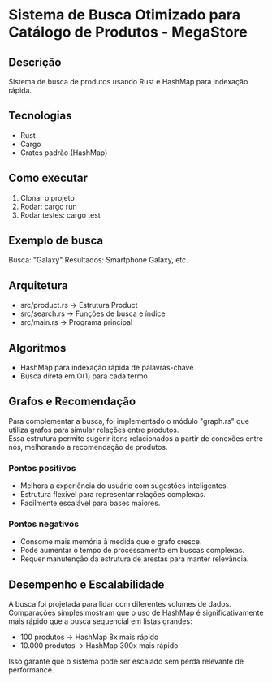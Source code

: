 # Sistema de Busca Otimizado para Catálogo de Produtos - MegaStore

## Descrição
Sistema de busca de produtos usando Rust e HashMap para indexação rápida.

## Tecnologias
- Rust
- Cargo
- Crates padrão (HashMap)

## Como executar
1. Clonar o projeto
2. Rodar: cargo run
3. Rodar testes: cargo test

## Exemplo de busca
Busca: "Galaxy"
Resultados: Smartphone Galaxy, etc.

## Arquitetura
- src/product.rs -> Estrutura Product
- src/search.rs -> Funções de busca e índice
- src/main.rs -> Programa principal

## Algoritmos
- HashMap para indexação rápida de palavras-chave
- Busca direta em O(1) para cada termo

## Grafos e Recomendação

Para complementar a busca, foi implementado o módulo "graph.rs" que utiliza grafos para simular relações entre produtos.  
Essa estrutura permite sugerir itens relacionados a partir de conexões entre nós, melhorando a recomendação de produtos.  

### Pontos positivos
- Melhora a experiência do usuário com sugestões inteligentes.
- Estrutura flexível para representar relações complexas.
- Facilmente escalável para bases maiores.

### Pontos negativos
- Consome mais memória à medida que o grafo cresce.
- Pode aumentar o tempo de processamento em buscas complexas.
- Requer manutenção da estrutura de arestas para manter relevância.

## Desempenho e Escalabilidade

A busca foi projetada para lidar com diferentes volumes de dados.  
Comparações simples mostram que o uso de HashMap é significativamente mais rápido que a busca sequencial em listas grandes:

- 100 produtos → HashMap 8x mais rápido  
- 10.000 produtos → HashMap 300x mais rápido  

Isso garante que o sistema pode ser escalado sem perda relevante de performance.



